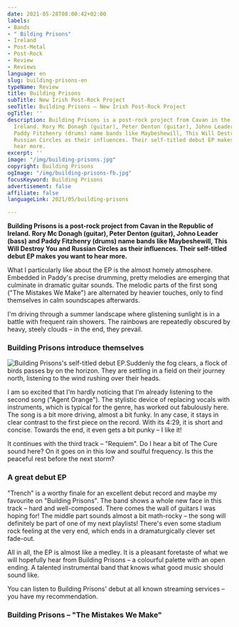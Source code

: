 ```yaml
---
date: 2021-05-28T08:00:42+02:00
labels:
- Bands
- " Bilding Prisons"
- Ireland
- Post-Metal
- Post-Rock
- Review
- Reviews
language: en
slug: building-prisons-en
typeName: Review
title: Building Prisons
subTitle: New Irish Post-Rock Project
seoTitle: Building Prisons – New Irish Post-Rock Project
ogTitle: ''
description: Building Prisons is a post-rock project from Cavan in the Republic of
  Ireland. Rory Mc Donagh (guitar), Peter Denton (guitar), Johno Leader (bass) and
  Paddy Fitzhenry (drums) name bands like Maybeshewill, This Will Destroy You and
  Russian Circles as their influences. Their self-titled debut EP makes you want to
  hear more.
excerpt: ''
image: "/img/building-prisons.jpg"
copyright: Building Prisons
ogImage: "/img/building-prisons-fb.jpg"
focusKeyword: Building Prisons
advertisement: false
affiliate: false
languageLink: 2021/05/building-prisons

---
```

**Building Prisons is a post-rock project from Cavan in the Republic of Ireland. Rory Mc Donagh (guitar), Peter Denton (guitar), Johno Leader (bass) and Paddy Fitzhenry (drums) name bands like Maybeshewill, This Will Destroy You and Russian Circles as their influences. Their self-titled debut EP makes you want to hear more.**

What I particularly like about the EP is the almost homely atmosphere. Embedded in Paddy's precise drumming, pretty melodies are emerging that culminate in dramatic guitar sounds. The melodic parts of the first song ("The Mistakes We Make") are alternated by heavier touches, only to find themselves in calm soundscapes afterwards.

I'm driving through a summer landscape where glistening sunlight is in a battle with frequent rain showers. The rainbows are repeatedly obscured by heavy, steely clouds – in the end, they prevail.

### Building Prisons introduce themselves

![Building Prisons's self-titled debut EP. ](/img/bp-ep-front-cover.png "Building Prisons's self-titled debut EP. ")Suddenly the fog clears, a flock of birds passes by on the horizon. They are settling in a field on their journey north, listening to the wind rushing over their heads.

I am so excited that I'm hardly noticing that I'm already listening to the second song ("Agent Orange"). The stylistic device of replacing vocals with instruments, which is typical for the genre, has worked out fabulously here. The song is a bit more driving, almost a bit funky. In any case, it stays in clear contrast to the first piece on the record. With its 4:29, it is short and concise. Towards the end, it even gets a bit punky – I like it!

It continues with the third track – "Requiem". Do I hear a bit of The Cure sound here? On it goes on in this low and soulful frequency. Is this the peaceful rest before the next storm?

### A great debut EP

"Trench" is a worthy finale for an excellent debut record and maybe my favourite on "Building Prisons". The band shows a whole new face in this track – hard and well-composed. There comes the wall of guitars I was hoping for! The middle part sounds almost a bit math-rocky – the song will definitely be part of one of my next playlists! There's even some stadium rock feeling at the very end, which ends in a dramaturgically clever set fade-out.

All in all, the EP is almost like a medley. It is a pleasant foretaste of what we will hopefully hear from Building Prisons – a colourful palette with an open ending. A talented instrumental band that knows what good music should sound like.

You can listen to Building Prisons' debut at all known streaming services – you have my recommendation.

### Building Prisons – "The Mistakes We Make"

<YouTube id="UweHX6kAXrM" />